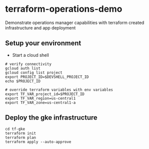 # terraform-operations-demo
Demonstrate operations manager capabilities with terraform created infrastructure and app deployment

## Setup your environment
- Start a cloud shell
```
# verify connectivity
gcloud auth list
gcloud config list project
export PROJECT_ID=$DEVSHELL_PROJECT_ID
echo $PROJECT_ID

# override terraform variables with env variables
export TF_VAR_project_id=$PROJECT_ID
export TF_VAR_region=us-central1
export TF_VAR_zone=us-central1-a
```



## Deploy the gke infrastructure

```
cd tf-gke
terraform init
terraform plan
terraform apply --auto-approve

```